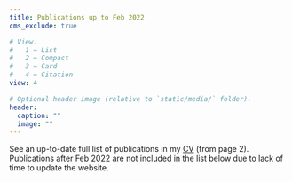 ```yaml
---
title: Publications up to Feb 2022
cms_exclude: true

# View.
#   1 = List
#   2 = Compact
#   3 = Card
#   4 = Citation
view: 4

# Optional header image (relative to `static/media/` folder).
header:
  caption: ""
  image: ""
---
```

See an up-to-date full list of publications in my [CV](files/cv.pdf) (from page 2). Publications after Feb 2022 are not included in the list below due to lack of time to update the website.
